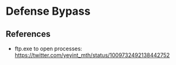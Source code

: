 # Defense Bypass

## References
- ftp.exe to open processes: https://twitter.com/yeyint_mth/status/1009732492138442752
